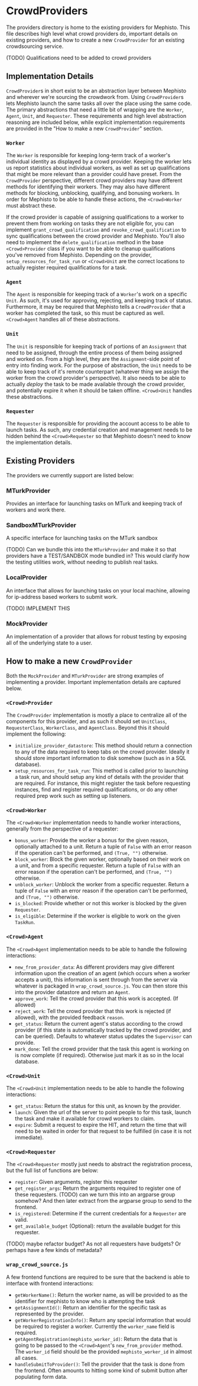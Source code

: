 # CrowdProviders
The providers directory is home to the existing providers for Mephisto. This file describes high level what crowd providers do, important details on existing providers, and how to create a new `CrowdProvider` for an existing crowdsourcing service.

(TODO) Qualifications need to be added to crowd providers

## Implementation Details
`CrowdProvider`s in short exist to be an abstraction layer between Mephisto and wherever we're sourcing the crowdwork from. Using `CrowdProvider`s lets Mephisto launch the same tasks all over the place using the same code. The primary abstractions that need a little bit of wrapping are the `Worker`, `Agent`, `Unit`, and `Requester`. These requirements and high level abstraction reasoning are included below, while explicit implementation requirements are provided in the "How to make a new `CrowdProvider`" section.

### `Worker`
The `Worker` is responsible for keeping long-term track of a worker's individual identity as displayed by a crowd provider. Keeping the worker lets us report statistics about individual workers, as well as set up qualifications that might be more relevant than a provider could have preset. From the `CrowdProvider` perspective, different crowd providers may have different methods for identifying their workers. They may also have different methods for blocking, unblocking, qualifying, and bonusing workers. In order for Mephisto to be able to handle these actions, the `<Crowd>Worker` must abstract these. 

If the crowd provider is capable of assigning qualifications to a worker to prevent them from working on tasks they are not eligible for, you can implement `grant_crowd_qualification` and `revoke_crowd_qualification` to sync qualifications between the crowd provider and Mephisto. You'll also need to implement the `delete_qualification` method in the base `<Crowd>Provider` class if you want to be able to cleanup qualifications you've removed from Mephisto. Depending on the provider, `setup_resources_for_task_run` or `<Crowd>Unit` are the correct locations to actually register required qualifications for a task.

### `Agent`
The `Agent` is responsible for keeping track of a `Worker`'s work on a specific `Unit`. As such, it's used for approving, rejecting, and keeping track of status. Furthermore, it may be required that Mephisto tells a `CrowdProvider` that a worker has completed the task, so this must be captured as well. `<Crowd>Agent` handles all of these abstractions.

### `Unit`
The `Unit` is responsible for keeping track of portions of an `Assignment` that need to be assigned, through the entire process of them being assigned and worked on. From a high level, they are the `Assignment`-side point of entry into finding work. For the purpose of abstraction, the `Unit` needs to be able to keep track of it's remote counterpart (whatever thing we assign the worker from the crowd provider's perspective). It also needs to be able to actually _deploy_ the task to be made available through the crowd provider, and potentially expire it when it should be taken offline. `<Crowd>Unit` handles these abstractions.

### `Requester`
The `Requester` is responsible for providing the account access to be able to launch tasks. As such, any credential creation and management needs to be hidden behind the `<Crowd>Requester` so that Mephisto doesn't need to know the implementation details.

## Existing Providers
The providers we currently support are listed below:

### MTurkProvider
Provides an interface for launching tasks on MTurk and keeping track of workers and work there.

### SandboxMTurkProvider
A specific interface for launching tasks on the MTurk sandbox

(TODO) Can we bundle this into the `MTurkProvider` and make it so that providers have a TEST/SANDBOX mode bundled in? This would clarify how the testing utilities work, without needing to publish real tasks.

### LocalProvider
An interface that allows for launching tasks on your local machine, allowing for ip-address based workers to submit work.

(TODO) IMPLEMENT THIS

### MockProvider
An implementation of a provider that allows for robust testing by exposing all of the underlying state to a user.

## How to make a new `CrowdProvider`
Both the `MockProvider` and `MTurkProvider` are strong examples of implementing a provider. Important implementation details are captured below.

### `<Crowd>Provider`
The `CrowdProvider` implementation is mostly a place to centralize all of the components for this provider, and as such it should set `UnitClass`, `RequesterClass`, `WorkerClass`, and `AgentClass`. Beyond this it should implement the following:
- `initialize_provider_datastore`: This method should return a connection to any of the data required to keep tabs on the crowd provider. Ideally it should store important information to disk somehow (such as in a SQL database).
- `setup_resources_for_task_run`: This method is called prior to launching a task run, and should setup any kind of details with the provider that are required. For instance, this might register the task before requesting instances, find and register required qualifications, or do any other required prep work such as setting up listeners.

### `<Crowd>Worker`
The `<Crowd>Worker` implementation needs to handle worker interactions, generally from the perspective of a requester:
- `bonus_worker`: Provide the worker a bonus for the given reason, optionally attached to a unit. Return a tuple of `False` with an error reason if the operation can't be performed, and `(True, "")` otherwise.
- `block_worker`: Block the given worker, optionally based on their work on a unit, and from a specific requester. Return a tuple of `False` with an error reason if the operation can't be performed, and `(True, "")` otherwise.
- `unblock_worker`: Unblock the worker from a specific requester. Return a tuple of `False` with an error reason if the operation can't be performed, and `(True, "")` otherwise.
- `is_blocked`: Provide whether or not this worker is blocked by the given `Requester`.
- `is_eligible`: Determine if the worker is eligible to work on the given `TaskRun`.


### `<Crowd>Agent`
The `<Crowd>Agent` implementation needs to be able to handle the following interactions:
- `new_from_provider_data`: As different providers may give different information upon the creation of an agent (which occurs when a worker accepts a unit), this information is sent through from the server via whatever is packaged in `wrap_crowd_source.js`. You can then store this into the provider datastore and return an `Agent`.
- `approve_work`: Tell the crowd provider that this work is accepted. (If allowed)
- `reject_work`: Tell the crowd provider that this work is rejected (if allowed), with the provided feedback `reason`.
- `get_status`: Return the current agent's status according to the crowd provider (if this state is automatically tracked by the crowd provider, and can be queried). Defaults to whatever status updates the `Supervisor` can provide.
- `mark_done`: Tell the crowd provider that the task this agent is working on is now complete (if required). Otherwise just mark it as so in the local database.

### `<Crowd>Unit`
The `<Crowd>Unit` implementation needs to be able to handle the following interactions:
- `get_status`: Return the status for this unit, as known by the provider.
- `launch`: Given the url of the server to point people to for this task, launch the task and make it available for crowd workers to claim.
- `expire`: Submit a request to expire the HIT, and return the time that will need to be waited in order for that request to be fulfilled (in case it is not immediate).

### `<Crowd>Requester`
The `<Crowd>Requester` mostly just needs to abstract the registration process, but the full list of functions are below:
- `register`: Given arguments, register this requester
- `get_register_args`: Return the arguments required to register one of these requesters. (TODO) can we turn this into an argparse group somehow? And then later extract from the argparse group to send to the frontend.
- `is_registered`: Determine if the current credentials for a `Requester` are valid.
- `get_available_budget` (Optional): return the available budget for this requester.

(TODO) maybe refactor budget? As not all requesters have budgets? Or perhaps have a few kinds of metadata?

### `wrap_crowd_source.js`
A few frontend functions are required to be sure that the backend is able to interface with frontend interactions:
- `getWorkerName()`: Return the worker name, as will be provided to as the identifier for mephisto to know who is attempting the task
- `getAssignmentId()`: Return an identifier for the specific task as represented by the provider.
- `getWorkerRegistrationInfo()`: Return any special information that would be required to register a worker. Currently the `worker_name` field is required.
- `getAgentRegistration(mephisto_worker_id)`: Return the data that is going to be passed to the `<Crowd>Agent`'s `new_from_provider` method. The `worker_id` field should be the provided `mephisto_worker_id` in almost all cases.
- `handleSubmitToProvider()`: Tell the provider that the task is done from the frontend. Often amounts to hitting some kind of submit button after populating form data.
